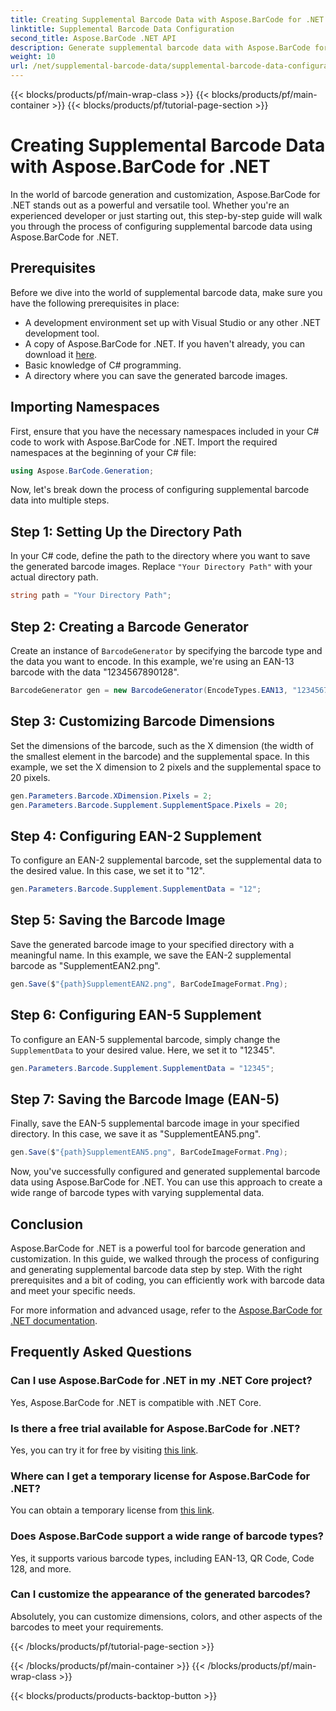 ```yaml
---
title: Creating Supplemental Barcode Data with Aspose.BarCode for .NET
linktitle: Supplemental Barcode Data Configuration
second_title: Aspose.BarCode .NET API
description: Generate supplemental barcode data with Aspose.BarCode for .NET. Customize EAN-2 and EAN-5 barcodes effortlessly. Step-by-step guide for .NET developers.
weight: 10
url: /net/supplemental-barcode-data/supplemental-barcode-data-configuration/
---
```


{{< blocks/products/pf/main-wrap-class >}}
{{< blocks/products/pf/main-container >}}
{{< blocks/products/pf/tutorial-page-section >}}

# Creating Supplemental Barcode Data with Aspose.BarCode for .NET


In the world of barcode generation and customization, Aspose.BarCode for .NET stands out as a powerful and versatile tool. Whether you're an experienced developer or just starting out, this step-by-step guide will walk you through the process of configuring supplemental barcode data using Aspose.BarCode for .NET. 

## Prerequisites

Before we dive into the world of supplemental barcode data, make sure you have the following prerequisites in place:

- A development environment set up with Visual Studio or any other .NET development tool.
- A copy of Aspose.BarCode for .NET. If you haven't already, you can download it [here](https://releases.aspose.com/barcode/net/).
- Basic knowledge of C# programming.
- A directory where you can save the generated barcode images.

## Importing Namespaces

First, ensure that you have the necessary namespaces included in your C# code to work with Aspose.BarCode for .NET. Import the required namespaces at the beginning of your C# file:

```csharp
using Aspose.BarCode.Generation;
```

Now, let's break down the process of configuring supplemental barcode data into multiple steps.

## Step 1: Setting Up the Directory Path

In your C# code, define the path to the directory where you want to save the generated barcode images. Replace `"Your Directory Path"` with your actual directory path.

```csharp
string path = "Your Directory Path";
```

## Step 2: Creating a Barcode Generator

Create an instance of `BarcodeGenerator` by specifying the barcode type and the data you want to encode. In this example, we're using an EAN-13 barcode with the data "1234567890128".

```csharp
BarcodeGenerator gen = new BarcodeGenerator(EncodeTypes.EAN13, "1234567890128");
```

## Step 3: Customizing Barcode Dimensions

Set the dimensions of the barcode, such as the X dimension (the width of the smallest element in the barcode) and the supplemental space. In this example, we set the X dimension to 2 pixels and the supplemental space to 20 pixels.

```csharp
gen.Parameters.Barcode.XDimension.Pixels = 2;
gen.Parameters.Barcode.Supplement.SupplementSpace.Pixels = 20;
```

## Step 4: Configuring EAN-2 Supplement

To configure an EAN-2 supplemental barcode, set the supplemental data to the desired value. In this case, we set it to "12". 

```csharp
gen.Parameters.Barcode.Supplement.SupplementData = "12";
```

## Step 5: Saving the Barcode Image

Save the generated barcode image to your specified directory with a meaningful name. In this example, we save the EAN-2 supplemental barcode as "SupplementEAN2.png".

```csharp
gen.Save($"{path}SupplementEAN2.png", BarCodeImageFormat.Png);
```

## Step 6: Configuring EAN-5 Supplement

To configure an EAN-5 supplemental barcode, simply change the `SupplementData` to your desired value. Here, we set it to "12345".

```csharp
gen.Parameters.Barcode.Supplement.SupplementData = "12345";
```

## Step 7: Saving the Barcode Image (EAN-5)

Finally, save the EAN-5 supplemental barcode image in your specified directory. In this case, we save it as "SupplementEAN5.png".

```csharp
gen.Save($"{path}SupplementEAN5.png", BarCodeImageFormat.Png);
```

Now, you've successfully configured and generated supplemental barcode data using Aspose.BarCode for .NET. You can use this approach to create a wide range of barcode types with varying supplemental data.

## Conclusion

Aspose.BarCode for .NET is a powerful tool for barcode generation and customization. In this guide, we walked through the process of configuring and generating supplemental barcode data step by step. With the right prerequisites and a bit of coding, you can efficiently work with barcode data and meet your specific needs.

For more information and advanced usage, refer to the [Aspose.BarCode for .NET documentation](https://reference.aspose.com/barcode/net/).

## Frequently Asked Questions

### Can I use Aspose.BarCode for .NET in my .NET Core project?
Yes, Aspose.BarCode for .NET is compatible with .NET Core.

### Is there a free trial available for Aspose.BarCode for .NET?
Yes, you can try it for free by visiting [this link](https://releases.aspose.com/).

### Where can I get a temporary license for Aspose.BarCode for .NET?
You can obtain a temporary license from [this link](https://purchase.aspose.com/temporary-license/).

### Does Aspose.BarCode support a wide range of barcode types?
Yes, it supports various barcode types, including EAN-13, QR Code, Code 128, and more.

### Can I customize the appearance of the generated barcodes?
Absolutely, you can customize dimensions, colors, and other aspects of the barcodes to meet your requirements.


{{< /blocks/products/pf/tutorial-page-section >}}

{{< /blocks/products/pf/main-container >}}
{{< /blocks/products/pf/main-wrap-class >}}

{{< blocks/products/products-backtop-button >}}
